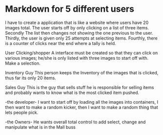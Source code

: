 # Markdown for 5 different users
I have to create a application that is like a website where users have 20 images total. The user starts off by only clicking on a list of three items. Secondly The list then changes not showing the one previous to the user.
Thirdly, the user is given only 25 attempts at selecting items.
Fourthly, there is a counter of clicks near the end where a tally is held.

User Clicking/shopper
A interface must be created so that they can click on various images; he/she is only listed with three images to start off with. Make a selection.


Inventory Guy
This person keeps the Inventory of the images that is clicked, thus far its only 20 items.

Sales Guy
This is the guy that sells stuff he is responsible for selling items and probably wants to know what is the most clicked item pushed.


-the developer-
I want to start off by loading all the images into containers,
I then want to make a random kicker, then I want to make a random thing
that lets people pick.

-the Owners-
He wants overall total control to add select, change and manipulate what is in the Mall buss
